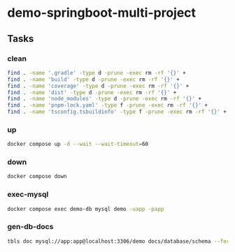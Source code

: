 # demo-springboot-multi-project

## Tasks

### clean

```sh { name=clean }
find . -name '.gradle' -type d -prune -exec rm -rf '{}' +
find . -name 'build' -type d -prune -exec rm -rf '{}' +
find . -name 'coverage' -type d -prune -exec rm -rf '{}' +
find . -name 'dist' -type d -prune -exec rm -rf '{}' +
find . -name 'node_modules' -type d -prune -exec rm -rf '{}' +
find . -name 'pnpm-lock.yaml' -type f -prune -exec rm -rf '{}' +
find . -name 'tsconfig.tsbuildinfo' -type f -prune -exec rm -rf '{}' +
```

### up

```sh { name=up }
docker compose up -d --wait --wait-timeout=60
```

### down

```sh { name=down }
docker compose down
```

### exec-mysql

```sh { name=exec-mysql }
docker compose exec demo-db mysql demo -uapp -papp
```

### gen-db-docs

```sh { name=gen-db-docs }
tbls doc mysql://app:app@localhost:3306/demo docs/database/schema --force
```
